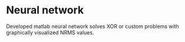 # Neural network 

Developed matlab neural network solves XOR or custom problems with graphically visualized NRMS values.
